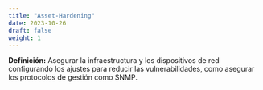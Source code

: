 ```yaml
---
title: "Asset-Hardening"
date: 2023-10-26
draft: false
weight: 1
---
```


**Definición:** Asegurar la infraestructura y los dispositivos de red configurando los ajustes para reducir las vulnerabilidades, como asegurar los protocolos de gestión como SNMP.
